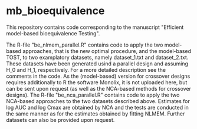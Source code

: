 # mb_bioequivalence
This repository contains code corresponding to the manuscript "Efficient model-based bioequivalence Testing".

The R-file "be_nlmem_parallel.R" contains code to apply the two model-based approaches, that is the new optimal procedure, and the model-based TOST, to two examplatory datasets, namely dataset_1.txt and dataset_2.txt. These datasets have been generated usind a parallel design and assuming H_0 and H_1, respectively. For a more detailed description see the comments in the code.
As the (model-based) version for crossover designs requires additionally to R the software Monolix, it is not uploaded here, but can be sent upon request (as well as the NCA-based methods for crossover designs). 
The R-file "be_nca_parallel.R" contains code to apply the two NCA-based approaches to the two datasets described above. Estimates for log AUC and log Cmax are obtained by NCA and the tests are conducted in the same manner as for the estimates obtained by fitting NLMEM.
Further datasets can also be provided upon request.
